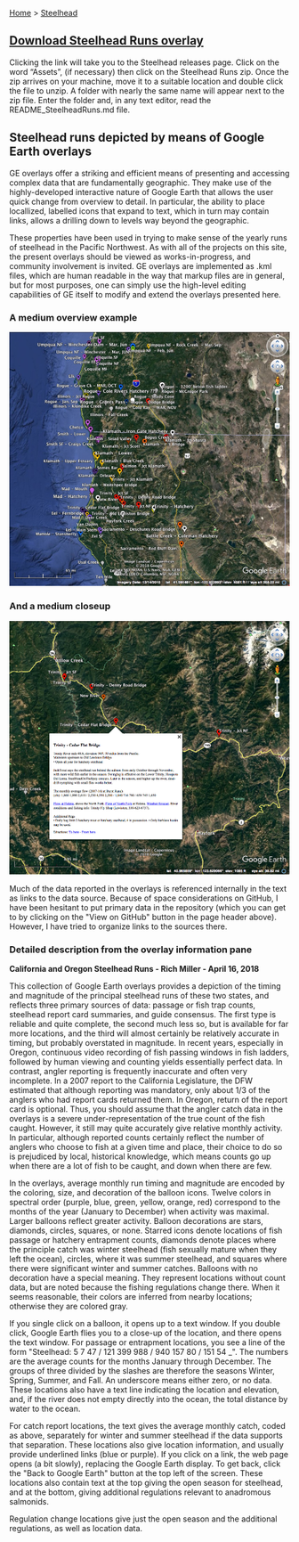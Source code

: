 [Home](https://rhexman.github.io) > [Steelhead](https://rhexman.github.io/Steelhead/)

## [Download Steelhead Runs overlay](https://github.com/RHexMan/Steelhead/releases/tag/v0.1.0-alpha)

Clicking the link will take you to the Steelhead releases page. Click on the word “Assets”, (if necessary) then click on the Steelhead Runs zip. Once the zip arrives on your machine, move it to a suitable location and double click the file to unzip. A folder with nearly the same name will appear next to the zip file. Enter the folder and, in any text editor, read the README_SteelheadRuns.md file.

## Steelhead runs depicted by means of Google Earth overlays

GE overlays offer a striking and efficient means of presenting and accessing complex data that are fundamentally geographic. They make use of the highly-developed interactive nature of Google Earth that allows the user quick change from overview to detail.  In particular, the ability to place locallized, labelled icons that expand to text, which in turn may contain links, allows a drilling down to levels way beyond the geographic.

These properties have been used in trying to make sense of the yearly runs of steelhead in the Pacific Northwest. As with all of the projects on this site, the present overlays should be viewed as works-in-progress, and community involvement is invited.  GE overlays are implemented as .kml files, which are human readable in the way that markup files are in general, but for most purposes, one can simply use the high-level editing capabilities of GE itself to modify and extend the overlays presented here.

### A medium overview example
![Medium overview example](SteelheadRuns_NE_CA_SE_OR.jpg)

### And a medium closeup
![Medium closeup example](SteelheadRuns_UpperTrinity.png)


Much of the data reported in the overlays is referenced internally in the text as links to the data source.  Because of space considerations on GitHub, I have been hesitant to put primary data in the repository (which you can get to by clicking on the "View on GitHub" button in the page header above).  However, I have tried to organize links to the sources there.

### Detailed description from the overlay information pane

__California and Oregon Steelhead Runs - Rich Miller - April 16, 2018__

This collection of Google Earth overlays provides a depiction of the timing and magnitude of the principal steelhead runs of these two states, and reflects three primary sources of data: passage or fish trap counts, steelhead report card summaries, and guide consensus. The first type is reliable and quite complete, the second much less so, but is available for far more locations, and the third will almost certainly be relatively accurate in timing, but probably overstated in magnitude. In recent years, especially in Oregon, continuous video recording of fish passing windows in fish ladders, followed by human viewing and counting yields essentially perfect data. In contrast, angler reporting is frequently inaccurate and often very incomplete. In a 2007 report to the California Legislature, the DFW estimated that although reporting was mandatory, only about 1/3 of the anglers who had report cards returned them. In Oregon, return of the report card is optional. Thus, you should assume that the angler catch data in the overlays is a severe under-representation of the true count of the fish caught. However, it still may quite accurately give relative monthly activity. In particular, although reported counts certainly reflect the number of anglers who choose to fish at a given time and place, their choice to do so is prejudiced by local, historical knowledge, which means counts go up when there are a lot of fish to be caught, and down when there are few.

In the overlays, average monthly run timing and magnitude are encoded by the coloring, size, and decoration of the balloon icons. Twelve colors in spectral order (purple, blue, green, yellow, orange, red) correspond to the months of the year (January to December) when activity was maximal. Larger balloons reflect greater activity. Balloon decorations are stars, diamonds, circles, squares, or none. Starred icons denote locations of fish passage or hatchery entrapment counts, diamonds denote places where the principle catch was winter steelhead (fish sexually mature when they left the ocean), circles, where it was summer steelhead, and squares where there were significant winter and summer catches. Balloons with no decoration have a special meaning. They represent locations without count data, but are noted because the fishing regulations change there. When it seems reasonable, their colors are inferred from nearby locations; otherwise they are colored gray.

If you single click on a balloon, it opens up to a text window. If you double click, Google Earth flies you to a close-up of the location, and there opens the text window. For passage or entrapment locations, you see a line of the form "Steelhead: 5 7 47 / 121 399 988 / 940 157 80 / 151 54 \_". The numbers are the average counts for the months January through December. The groups of three divided by the slashes are therefore the seasons Winter, Spring, Summer, and Fall. An underscore means either zero, or no data. These locations also have a text line indicating the location and elevation, and, if the river does not empty directly into the ocean, the total distance by water to the ocean.

For catch report locations, the text gives the average monthly catch, coded as above, separately for winter and summer steelhead if the data supports that separation. These locations also give location information, and usually provide underlined links (blue or purple). If you click on a link, the web page opens (a bit slowly), replacing the Google Earth display. To get back, click the "Back to Google Earth" button at the top left of the screen. These locations also contain text at the top giving the open season for steelhead, and at the bottom, giving additional regulations relevant to anadromous salmonids.

Regulation change locations give just the open season and the additional regulations, as well as location data.
